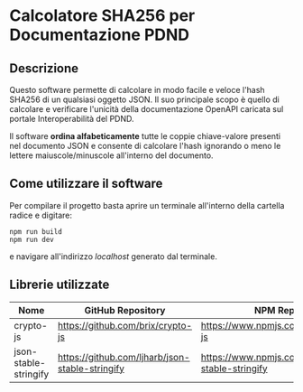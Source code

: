 # Calcolatore SHA256 per Documentazione PDND
## Descrizione
Questo software permette di calcolare in modo facile e veloce l'hash SHA256 di un qualsiasi oggetto JSON. Il suo principale scopo è quello di calcolare e verificare l'unicità della documentazione OpenAPI caricata sul portale Interoperabilità del PDND.

Il software **ordina alfabeticamente** tutte le coppie chiave-valore presenti nel documento JSON e consente di calcolare l'hash ignorando o meno le lettere maiuscole/minuscole all'interno del documento.
## Come utilizzare il software
Per compilare il progetto basta aprire un terminale all'interno della cartella radice e digitare:
```
npm run build
npm run dev
```
e navigare all'indirizzo *localhost* generato dal terminale.
## Librerie utilizzate
| Nome | GitHub Repository | NPM Repository |
|--|--|--|
| crypto-js | https://github.com/brix/crypto-js | https://www.npmjs.com/package/crypto-js |
| json-stable-stringify | https://github.com/ljharb/json-stable-stringify | https://www.npmjs.com/package/json-stable-stringify |